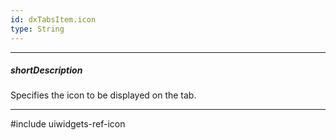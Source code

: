 ```yaml
---
id: dxTabsItem.icon
type: String
---
```

---
##### shortDescription
Specifies the icon to be displayed on the tab.

---
#include uiwidgets-ref-icon